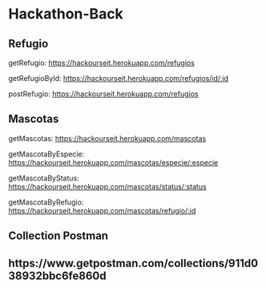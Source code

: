 # Hackathon-Back

<h2>Refugio</h2>

getRefugio: https://hackourseit.herokuapp.com/refugios

getRefugioById: https://hackourseit.herokuapp.com/refugios/id/:id

postRefugio: https://hackourseit.herokuapp.com/refugios


<h2>Mascotas</h2>

getMascotas: https://hackourseit.herokuapp.com/mascotas

getMascotaByEspecie: https://hackourseit.herokuapp.com/mascotas/especie/:especie

getMascotaByStatus: https://hackourseit.herokuapp.com/mascotas/status/:status

getMascotaByRefugio: https://hackourseit.herokuapp.com/mascotas/refugio/:id


<h2>Collection Postman<h2> 
https://www.getpostman.com/collections/911d038932bbc6fe860d
